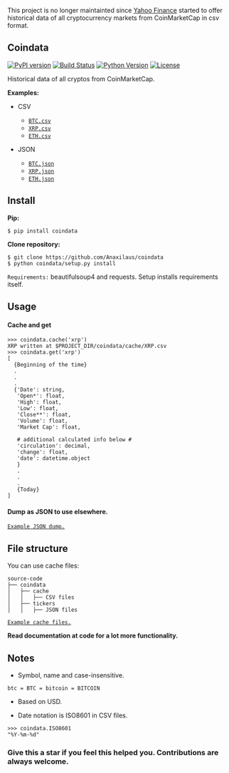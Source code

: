 This project is no longer maintainted since [Yahoo Finance](https://finance.yahoo.com/cryptocurrencies) started to offer historical data of all cryptocurrency markets from CoinMarketCap in csv format.

## Coindata
[![PyPI version](https://badge.fury.io/py/coindata.svg)](https://pypi.org/project/coindata/)
[![Build Status](https://travis-ci.org/Anaxilaus/coindata.svg?branch=master)](https://travis-ci.org/Anaxilaus/coindata)
[![Python Version](https://img.shields.io/badge/python-3.5%20|%203.6%20|%203.7-blue.svg)](./.travis.yml)
[![License](https://img.shields.io/badge/license-MIT-yellow.svg)](./LICENSE)

Historical data of all cryptos from CoinMarketCap.

**Examples:**

- CSV
    - [`BTC.csv`](./examples/cache_files/BTC.csv)
    - [`XRP.csv`](./examples/cache_files/XRP.csv)
    - [`ETH.csv`](./examples/cache_files/ETH.csv)

- JSON
    - [`BTC.json`](./examples/dump_json/btc.json)
    - [`XRP.json`](./examples/dump_json/xrp.json)
    - [`ETH.json`](./examples/dump_json/eth.json)


## Install

**Pip:**

```
$ pip install coindata
```

**Clone repository:**

```
$ git clone https://github.com/Anaxilaus/coindata
$ python coindata/setup.py install
```

`Requirements:` beautifulsoup4 and requests. Setup installs requirements itself. 

## Usage
#### Cache and get

```
>>> coindata.cache('xrp')
XRP written at $PROJECT_DIR/coindata/cache/XRP.csv
>>> coindata.get('xrp')
[
  {Beginning of the time}
  .
  .
  . 
  {'Date': string,
   'Open*': float,
   'High': float,
   'Low': float,
   'Close**': float,
   'Volume': float,
   'Market Cap': float,
   
   # additional calculated info below #
   'circulation': decimal,
   'change': float,
   'date': datetime.object
   }
   . 
   .
   .
   {Today}
]
```

#### Dump as JSON to use elsewhere.

[`Example JSON dump.`](./examples/dump_json)


## File structure

You can use cache files:

```
source-code
├── coindata
│   ├── cache
│   │   ├── CSV files
│   ├── tickers
│   │   ├── JSON files
```

[`Example cache files.`](./examples/cache_files)

**Read documentation at code for a lot more functionality.**

## Notes

- Symbol, name and case-insensitive.

```
btc = BTC = bitcoin = BITCOIN
```

- Based on USD.

- Date notation is ISO8601 in CSV files.

```
>>> coindata.ISO8601
"%Y-%m-%d"
```

### Give this a star if you feel this helped you. Contributions are always welcome.
